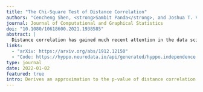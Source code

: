 ```yaml
---
title: "The Chi-Square Test of Distance Correlation"
authors: "Cencheng Shen, <strong>Sambit Panda</strong>, and Joshua T. Vogelstein"
journal: Journal of Computational and Graphical Statistics
doi: "10.1080/10618600.2021.1938585"
abstract: |
  Distance correlation has gained much recent attention in the data science community: the sample statistic is straightforward to compute and asymptotically equals zero if and only if independence, making it an ideal choice to discover any type of dependency structure given sufficient sample size. One major bottleneck is the testing process: because the null distribution of distance correlation depends on the underlying random variables and metric choice, it typically requires a permutation test to estimate the null and compute the p-value, which is very costly for large amount of data. To overcome the difficulty, in this article, we propose a chi-squared test for distance correlation. Method-wise, the chi-squared test is nonparametric, extremely fast, and applicable to bias-corrected distance correlation using any strong negative type metric or characteristic kernel. The test exhibits a similar testing power as the standard permutation test, and can be used for K-sample and partial testing. Theory-wise, we show that the underlying chi-squared distribution well approximates and dominates the limiting null distribution in upper tail, prove the chi-squared test can be valid and universally consistent for testing independence, and establish a testing power inequality with respect to the permutation test. Supplementary files for this article are available online.
links:
  - "arXiv: https://arxiv.org/abs/1912.12150"
  - "Code: https://hyppo.neurodata.io/api/generated/hyppo.independence.dcorr#hyppo.independence.Dcorr.test"
type: journal
date: 2022-01-02
featured: true
intro: Derives an approximation to the p-value of distance correlation that bypasses the permutation test.
---
```

